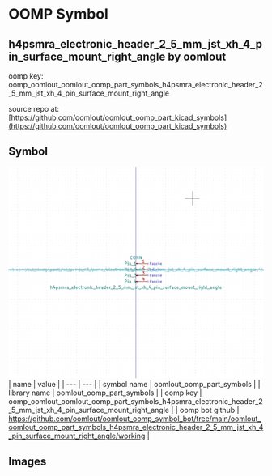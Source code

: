 # OOMP Symbol  
## h4psmra_electronic_header_2_5_mm_jst_xh_4_pin_surface_mount_right_angle  by oomlout  
  
oomp key: oomp_oomlout_oomlout_oomp_part_symbols_h4psmra_electronic_header_2_5_mm_jst_xh_4_pin_surface_mount_right_angle  
  
source repo at: [https://github.com/oomlout/oomlout_oomp_part_kicad_symbols](https://github.com/oomlout/oomlout_oomp_part_kicad_symbols)  
## Symbol  
  
[![working.png](working_600.png)](working.png)  
| name | value | 
| --- | --- | 
| symbol name | oomlout_oomp_part_symbols | 
| library name | oomlout_oomp_part_symbols | 
| oomp key | oomp_oomlout_oomlout_oomp_part_symbols_h4psmra_electronic_header_2_5_mm_jst_xh_4_pin_surface_mount_right_angle | 
| oomp bot github | https://github.com/oomlout/oomlout_oomp_symbol_bot/tree/main/oomlout_oomlout_oomp_part_symbols_h4psmra_electronic_header_2_5_mm_jst_xh_4_pin_surface_mount_right_angle/working | 
## Images  

